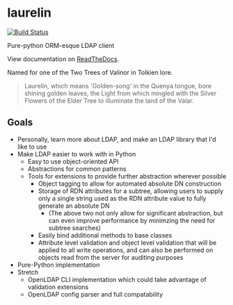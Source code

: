 # laurelin
[![Build Status](https://travis-ci.org/ashafer01/laurelin.svg?branch=master)](https://travis-ci.org/ashafer01/laurelin)

Pure-python ORM-esque LDAP client

View documentation on [ReadTheDocs](http://laurelin-ldap.readthedocs.io/en/latest/index.html).

Named for one of the Two Trees of Valinor in Tolkien lore.

> Laurelin, which means 'Golden-song' in the Quenya tongue, bore shining golden leaves, the Light from which mingled with the Silver Flowers of the Elder Tree to illuminate the land of the Valar.

## Goals

* Personally, learn more about LDAP, and make an LDAP library that I'd like to use
* Make LDAP easier to work with in Python
  * Easy to use object-oriented API
  * Abstractions for common patterns
  * Tools for extensions to provide further abstraction wherever possible
    * Object tagging to allow for automated absolute DN construction
    * Storage of RDN attributes for a subtree, allowing users to supply only a single string used as the RDN attribute value to fully generate an absolute DN
      * (The above two not only allow for significant abstraction, but can even improve performance by minimzing the need for subtree searches)
    * Easily bind additional methods to base classes
    * Attribute level validation and object level validation that will be applied to all write operations, and can also be performed on objects read from the server for auditing purposes
* Pure-Python implementation
* Stretch
  * OpenLDAP CLI implementation which could take advantage of validation extensions
  * OpenLDAP config parser and full compatability
